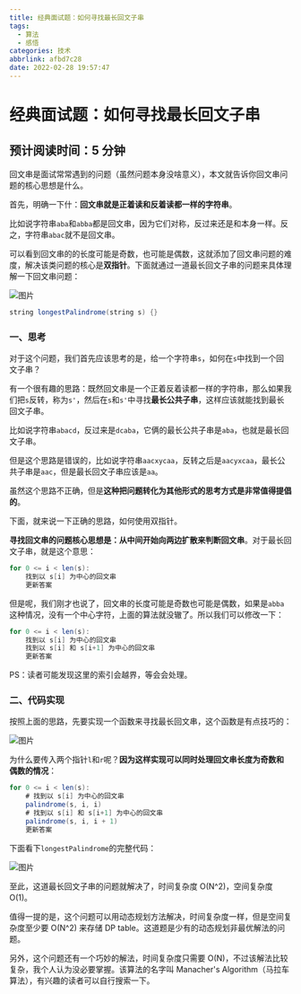 ```yaml
---
title: 经典面试题：如何寻找最⻓回文子串
tags:
  - 算法
  - 感悟
categories: 技术
abbrlink: afbd7c28
date: 2022-02-28 19:57:47
---
```

# 经典面试题：如何寻找最⻓回文子串



## 预计阅读时间：5 分钟

回文串是面试常常遇到的问题（虽然问题本身没啥意义），本文就告诉你回文串问题的核心思想是什么。

首先，明确一下什：**回文串就是正着读和反着读都一样的字符串**。

比如说字符串`aba`和`abba`都是回文串，因为它们对称，反过来还是和本身一样。反之，字符串`abac`就不是回文串。

可以看到回文串的的长度可能是奇数，也可能是偶数，这就添加了回文串问题的难度，解决该类问题的核心是**双指针**。下面就通过一道最长回文子串的问题来具体理解一下回文串问题：

![图片](https://mmbiz.qpic.cn/mmbiz_png/map09icNxZ4lLwdm05DtOeOPia4eSQF3HJWKPuI6XXSumtytXXkvgQPwO1szjiaWicF84yMiaIwmFyRic4RmocZz3qvw/640?wx_fmt=png&tp=webp&wxfrom=5&wx_lazy=1&wx_co=1)



```java
string longestPalindrome(string s) {}
```

### 一、思考

对于这个问题，我们首先应该思考的是，给一个字符串`s`，如何在`s`中找到一个回文子串？

有一个很有趣的思路：既然回文串是一个正着反着读都一样的字符串，那么如果我们把`s`反转，称为`s'`，然后在`s`和`s'`中寻找**最长公共子串**，这样应该就能找到最长回文子串。

比如说字符串`abacd`，反过来是`dcaba`，它俩的最长公共子串是`aba`，也就是最长回文子串。

但是这个思路是错误的，比如说字符串`aacxycaa`，反转之后是`aacyxcaa`，最长公共子串是`aac`，但是最长回文子串应该是`aa`。

虽然这个思路不正确，但是**这种把问题转化为其他形式的思考方式是非常值得提倡的**。

下面，就来说一下正确的思路，如何使用双指针。

**寻找回文串的问题核心思想是：从中间开始向两边扩散来判断回文串**。对于最长回文子串，就是这个意思：

```java
for 0 <= i < len(s):
    找到以 s[i] 为中心的回文串
    更新答案
```

但是呢，我们刚才也说了，回文串的长度可能是奇数也可能是偶数，如果是`abba`这种情况，没有一个中心字符，上面的算法就没辙了。所以我们可以修改一下：

```java
for 0 <= i < len(s):
    找到以 s[i] 为中心的回文串
    找到以 s[i] 和 s[i+1] 为中心的回文串
    更新答案
```

PS：读者可能发现这里的索引会越界，等会会处理。

### 二、代码实现

按照上面的思路，先要实现一个函数来寻找最长回文串，这个函数是有点技巧的：

![图片](https://cdn.jsdelivr.net/gh/swimminghao/picture@main/img/HpyEbX_20210507183744.png)

为什么要传入两个指针`l`和`r`呢？**因为这样实现可以同时处理回文串长度为奇数和偶数的情况**：

```java
for 0 <= i < len(s):
    # 找到以 s[i] 为中心的回文串
    palindrome(s, i, i)
    # 找到以 s[i] 和 s[i+1] 为中心的回文串
    palindrome(s, i, i + 1)
    更新答案
```

下面看下`longestPalindrome`的完整代码：

![图片](https://cdn.jsdelivr.net/gh/swimminghao/picture@main/img/VFGLHs_20210507183807.png)

至此，这道最长回文子串的问题就解决了，时间复杂度 O(N^2)，空间复杂度 O(1)。

值得一提的是，这个问题可以用动态规划方法解决，时间复杂度一样，但是空间复杂度至少要 O(N^2) 来存储 DP table。这道题是少有的动态规划非最优解法的问题。

另外，这个问题还有一个巧妙的解法，时间复杂度只需要 O(N)，不过该解法比较复杂，我个人认为没必要掌握。该算法的名字叫 Manacher's Algorithm（马拉车算法），有兴趣的读者可以自行搜索一下。